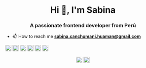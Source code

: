 <h1 align="center">Hi 👋, I'm Sabina</h1>

<h3 align="center">A passionate frontend developer from Perú</h3>

- 📫 How to reach me **sabina.canchumani.huaman@gmail.com**

<p align="left"><img src="https://devicons.github.io/devicon/devicon.git/icons/react/react-original-wordmark.svg" alt="react" width="20" height="20"/> <img src="https://devicons.github.io/devicon/devicon.git/icons/css3/css3-original-wordmark.svg" alt="css3" width="20" height="20"/> <img src="https://devicons.github.io/devicon/devicon.git/icons/html5/html5-original-wordmark.svg" alt="html5" width="20" height="20"/> <img src="https://devicons.github.io/devicon/devicon.git/icons/javascript/javascript-original.svg" alt="javascript" width="20" height="20"/> <img src="https://devicons.github.io/devicon/devicon.git/icons/sass/sass-original.svg" alt="sass" width="20" height="20"/> <img src="https://devicons.github.io/devicon/devicon.git/icons/nodejs/nodejs-original-wordmark.svg" alt="nodejs" width="20" height="20"/></p><p align="center">
<a href="https://twitter.com/sumaq_kuyay" target="blank"><img align="center" src="https://cdn.jsdelivr.net/npm/simple-icons@3.0.1/icons/twitter.svg" alt="sumaq_kuyay" height="20" width="20" /></a>
<a href="https://linkedin.com/in/https://www.linkedin.com/in/sabina-canchumani-huaman/" target="blank"><img align="center" src="https://cdn.jsdelivr.net/npm/simple-icons@3.0.1/icons/linkedin.svg" alt="https://www.linkedin.com/in/sabina-canchumani-huaman/" height="20" width="20" /></a>
</p>

